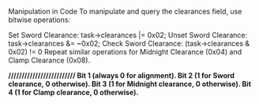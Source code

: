  Manipulation in Code
To manipulate and query the clearances field, use bitwise operations:

Set Sword Clearance: task->clearances |= 0x02;
Unset Sword Clearance: task->clearances &= ~0x02;
Check Sword Clearance: (task->clearances & 0x02) != 0
Repeat similar operations for Midnight Clearance (0x04) and Clamp Clearance (0x08).



**/////////////////////////
Bit 1 (always 0 for alignment).
Bit 2 (1 for Sword clearance, 0 otherwise).
Bit 3 (1 for Midnight clearance, 0 otherwise).
Bit 4 (1 for Clamp clearance, 0 otherwise).**
